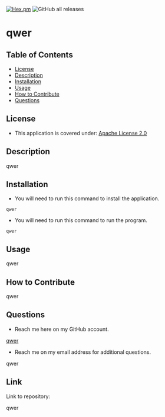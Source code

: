 [![Hex.pm](https://img.shields.io/hexpm/l/apa?style=for-the-badge)](https://choosealicense.com/licenses/apache-2.0/) ![GitHub all releases](https://img.shields.io/github/downloads/kristiyantefov/README-Generator/total?color=%232481C2&style=for-the-badge)    
  # qwer

## Table of Contents
* [License](#license)
* [Description](#description)
* [Installation](#installation)
* [Usage](#usage)
* [How to Contribute](#how-to-contribute)
* [Questions](#questions)

## License
 * This application is covered under: [Apache License 2.0](https://choosealicense.com/licenses/apache-2.0)
## Description
qwer
## Installation
* You will need to run this command to install the application.
```
qwer
```
* You will need to run this command to run the program.
```
qwer
```

## Usage
qwer

## How to Contribute

qwer

## Questions

* Reach me here on my GitHub account.

[qwer](https://github.com/qwer) 

* Reach me on my email address for additional questions.

qwer

## Link
Link to repository:

qwer
